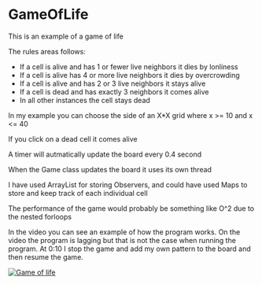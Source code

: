 # GameOfLife

This is an example of a game of life

The rules areas follows:

* If a cell is alive and has 1 or fewer live neighbors it dies by lonliness 
* If a cell is alive has 4 or more live neighbors it dies by overcrowding
* If a cell is alive and has 2 or 3 live neighbors it stays alive
* If a cell is dead and has exactly 3 neighbors it comes alive
* In all other instances the cell stays dead

In my example you can choose the side of an X*X grid where x >= 10 and x <= 40

If you click on a dead cell it comes alive

A timer will autmatically update the board every 0.4 second

When the Game class updates the board it uses its own thread

I have used ArrayList for storing Observers, and could have used Maps to store and keep track of each individual cell

The performance of the game would probably be something like O^2 due to the nested forloops

In the video you can see an example of how the program works. 
On the video the program is lagging but that is not the case when running the program. 
At 0:10 I stop the game and add my own pattern to the board and then resume the game.

[![Game of life](https://img.youtube.com/vi/gpEyN-xYoF0/0.jpg)](https://www.youtube.com/watch?v=gpEyN-xYoF0)

